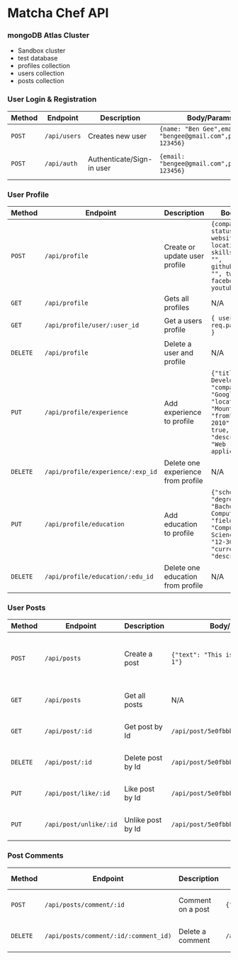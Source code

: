 # Matcha Chef API

### mongoDB Atlas Cluster

- Sandbox cluster
- test database
- profiles collection
- users collection
- posts collection

### User Login & Registration

| Method | Endpoint     | Description               | Body/Params                                                    | Request Headers                                                                        | Sample Response                                 |
| ------ | ------------ | ------------------------- | -------------------------------------------------------------- | -------------------------------------------------------------------------------------- | ----------------------------------------------- |
| `POST` | `/api/users` | Creates new user          | `{name: "Ben Gee",email: "bengee@gmail.com",password: 123456}` | N/A                                                                                    | `{token: "995fbba524b378b7e5cf7e076168ffd0?s"}` |
| `POST` | `/api/auth`  | Authenticate/Sign-in user | `{email: "bengee@gmail.com",password: 123456}`                 | `{Content-Type: "application/json, x-auth-token: "995fbba524b378b7e5cf7e076168ffd0" }` | `{token: "995fbba524b378b7e5cf7e076168ffd0?s"}` |

### User Profile

| Method   | Endpoint                          | Description                        | Body/Params                                                                                                                                                   | Request Headers                                                                        | Sample Response                                 |
| -------- | --------------------------------- | ---------------------------------- | ------------------------------------------------------------------------------------------------------------------------------------------------------------- | -------------------------------------------------------------------------------------- | ----------------------------------------------- |
| `POST`   | `/api/profile`                    | Create or update user profile      | `{company: "", status: "", website: "", location: "", skills: "", bio: "", githubusername: "", twitter: ", facebook: "", youtube: ""}`                        | `{Content-Type: "application/json, x-auth-token: "995fbba524b378b7e5cf7e076168ffd0" }` | `{token: "995fbba524b378b7e5cf7e076168ffd0?s"}` |
| `GET`    | `/api/profile`                    | Gets all profiles                  | N/A                                                                                                                                                           | N/A                                                                                    | `[{...}, {...}]`                                |
| `GET`    | `/api/profile/user/:user_id`      | Get a users profile                | `{ user: req.params.user_id }`                                                                                                                                | N/A                                                                                    | `[{...}]`                                       |
| `DELETE` | `/api/profile`                    | Delete a user and profile          | N/A                                                                                                                                                           | `{Content-Type: "application/json, x-auth-token: "995fbba524b378b7e5cf7e076168ffd0" }` | `{ msg: "User deleted"}`                        |
| `PUT`    | `/api/profile/experience`         | Add experience to profile          | `{"title": "Senior Developer", "company": "Google", "location": "Mountain View", "from": "8-10-2010", "current": true, "description": "Web applications"}`    | `{Content-Type: "application/json, x-auth-token: "995fbba524b378b7e5cf7e076168ffd0" }` | `[{...}]`                                       |
| `DELETE` | `/api/profile/experience/:exp_id` | Delete one experience from profile | N/A                                                                                                                                                           | `{Content-Type: "application/json, x-auth-token: "995fbba524b378b7e5cf7e076168ffd0" }` | `[{...}]`                                       |
| `PUT`    | `/api/profile/education`          | Add education to profile           | `{"school": "MIT", "degree": "Bachelors of Computer Science", "fieldofstudy": "Computer Science", "from": "12-30-2008", "current": false, "description": ""}` | `{Content-Type: "application/json, x-auth-token: "995fbba524b378b7e5cf7e076168ffd0" }` | `[{...}]`                                       |
| `DELETE` | `/api/profile/education/:edu_id`  | Delete one education from profile  | N/A                                                                                                                                                           | `{Content-Type: "application/json, x-auth-token: "995fbba524b378b7e5cf7e076168ffd0" }` | `[{...}]`                                       |

### User Posts

| Method   | Endpoint               | Description       | Body/Params                            | Request Headers                                                                        | Sample Response                                                                                                                                                |
| -------- | ---------------------- | ----------------- | -------------------------------------- | -------------------------------------------------------------------------------------- | -------------------------------------------------------------------------------------------------------------------------------------------------------------- |
| `POST`   | `/api/posts`           | Create a post     | `{"text": "This is my post number 1"}` | `{Content-Type: "application/json, x-auth-token: "995fbba524b378b7e5cf7e076168ffd0" }` | `{"_id": "5e0e8783a7fc872436b32c4c", "text": "This is my post number 2", "name": "Boi Soth 4", "likes": [],"comments": [],"date": "2020-01-03T00:14:59.915Z"}` |
| `GET`    | `/api/posts`           | Get all posts     | N/A                                    | `{Content-Type: "application/json, x-auth-token: "995fbba524b378b7e5cf7e076168ffd0" }` | `[{...}]`                                                                                                                                                      |
| `GET`    | `/api/post/:id`        | Get post by Id    | `/api/post/5e0fbbbf105027898903c938`   | `{Content-Type: "application/json, x-auth-token: "995fbba524b378b7e5cf7e076168ffd0" }` | `[{...}]`                                                                                                                                                      |
| `DELETE` | `/api/post/:id`        | Delete post by Id | `/api/post/5e0fbbbf105027898903c938`   | `{Content-Type: "application/json, x-auth-token: "995fbba524b378b7e5cf7e076168ffd0" }` | `[{...}]`                                                                                                                                                      |
| `PUT`    | `/api/post/like/:id`   | Like post by Id   | `/api/post/5e0fbbbf105027898903c938`   | `{Content-Type: "application/json, x-auth-token: "995fbba524b378b7e5cf7e076168ffd0" }` | `[{...}]`                                                                                                                                                      |
| `PUT`    | `/api/post/unlike/:id` | Unlike post by Id | `/api/post/5e0fbbbf105027898903c938`   | `{Content-Type: "application/json, x-auth-token: "995fbba524b378b7e5cf7e076168ffd0" }` | `[{...}]`                                                                                                                                                      |

### Post Comments

| Method   | Endpoint                              | Description       | Body/Params                                                            | Request Headers                                                                        | Sample Response |
| -------- | ------------------------------------- | ----------------- | ---------------------------------------------------------------------- | -------------------------------------------------------------------------------------- | --------------- |
| `POST`   | `/api/posts/comment/:id`              | Comment on a post | `{"text": "I love your post!"}`                                        | `{Content-Type: "application/json, x-auth-token: "995fbba524b378b7e5cf7e076168ffd0" }` | `{}`            |
| `DELETE` | `/api/posts/comment/:id/:comment_id)` | Delete a comment  | `/api/posts/comment/5e0e8734a7fc872436b32c4b/5e10ff00ae1e41a075982eac` | `{Content-Type: "application/json, x-auth-token: "995fbba524b378b7e5cf7e076168ffd0" }` | `{}`            |
